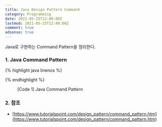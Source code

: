 ```yaml
---
title: Java Design Pattern Command
category: Programming
date: 2021-05-25T12:00:00Z
lastmod: 2021-05-25T12:00:00Z
comment: true
adsense: true
---
```


Java로 구현하는 Command Pattern을 정리한다.

### 1. Java Command Pattern

{% highlight java linenos %}

{% endhighlight %}
<figure>
<figcaption class="caption">[Code 1] Java Command Pattern</figcaption>
</figure>

### 2. 참조

* [https://www.tutorialspoint.com/design_pattern/command_pattern.htm](https://www.tutorialspoint.com/design_pattern/command_pattern.htm)